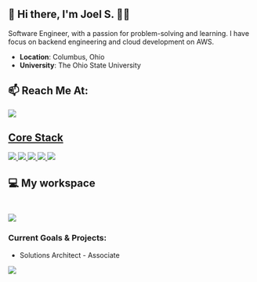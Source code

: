 ## 👋 Hi there, I'm Joel S. 👨‍💻

Software Engineer, with a passion for problem-solving and learning. I have focus on backend engineering and cloud development on AWS.

- **Location**: Columbus, Ohio
- **University**: The Ohio State University


## 📫 **Reach Me At**: 
<a href='www.linkedin.com/in/salasjoel'></a>
  <a href="https://www.linkedin.com/in/salas23/">
    <img src="https://img.shields.io/badge/linkedin-0A66C2?style=for-the-badge&logo=linkedin&logoColor=white" />
  
  

## Core Stack
  <a href="#"><img src="https://img.shields.io/badge/-Python-yellow?style=for-the-badge&logo=Python" />
  <a href="#"><img src="https://img.shields.io/badge/Java-ED8B00?style=for-the-badge&logo=openjdk&logoColor=white" />
  <a href="#"><img src="https://img.shields.io/badge/JavaScript-323330?style=for-the-badge&logo=javascript&logoColor=F7DF1E" />
     </a>
    <a href="#"><img src="https://img.shields.io/badge/AWS-%23FF9900.svg?style=for-the-badge&logo=amazon-aws&logoColor=white" />
    </a>
    <a href="#"><img src="https://img.shields.io/badge/Docker-2CA5E0?style=for-the-badge&logo=docker&logoColor=white" />
    </a>


## 💻 My workspace<br/><br/>
  <a href="#"> <img src="https://img.shields.io/badge/apple%20silicon-333333?style=for-the-badge&logo=apple&logoColor=white" />
  </a>

  
### Current Goals & Projects:
- Solutions Architect - Associate

<a href="#"><img src="https://github-profile-summary-cards.vercel.app/api/cards/profile-details?username=JoelSalas22&theme=github_dark"></a>

<!---
<details>
  <summary>📃 Resume</summary>
</details>
-->

